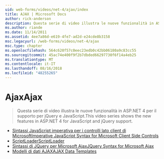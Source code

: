 ```yaml
---
uid: web-forms/videos/net-4/ajax/index
title: AJAX | Microsoft Docs
author: rick-anderson
description: Questa serie di video illustra le nuove funzionalità in ASP.NET 4 per il supporto per jQuery e JavaScript.
ms.author: riande
ms.date: 11/14/2011
ms.assetid: 4ee7a86d-e619-4fe7-ad2d-e24cde8b3158
msc.legacyurl: /web-forms/videos/net-4/ajax
msc.type: chapter
ms.openlocfilehash: 564c620f57c0eec23edb0c42bb06180a9c83cc55
ms.sourcegitcommit: 45ac74e400f9f2b7dbded66297730f6f14a4eb25
ms.translationtype: MT
ms.contentlocale: it-IT
ms.lasthandoff: 08/16/2018
ms.locfileid: "48255265"
---
```

<a name="ajax"></a><span data-ttu-id="293d6-103">Ajax</span><span class="sxs-lookup"><span data-stu-id="293d6-103">Ajax</span></span>
====================
> <span data-ttu-id="293d6-104">Questa serie di video illustra le nuove funzionalità in ASP.NET 4 per il supporto per jQuery e JavaScript.</span><span class="sxs-lookup"><span data-stu-id="293d6-104">This video series shows the new features in ASP.NET 4 for JavaScript and jQuery support.</span></span>


- [<span data-ttu-id="293d6-105">Sintassi JavaScript imperativa per i controlli lato client di Microsoft</span><span class="sxs-lookup"><span data-stu-id="293d6-105">Imperative JavaScript Syntax for Microsoft Client Side Controls</span></span>](aspnet-4-quick-hit-imperative-javascript-syntax-for-microsoft-client-side-controls.md)
- [<span data-ttu-id="293d6-106">ScriptLoader</span><span class="sxs-lookup"><span data-stu-id="293d6-106">ScriptLoader</span></span>](aspnet-4-quick-hit-the-scriptloader.md)
- [<span data-ttu-id="293d6-107">Sintassi di JQuery per Microsoft Ajax</span><span class="sxs-lookup"><span data-stu-id="293d6-107">JQuery Syntax for Microsoft Ajax</span></span>](aspnet-4-quick-hit-jquery-syntax-for-microsoft-ajax.md)
- [<span data-ttu-id="293d6-108">Modelli di dati AJAX</span><span class="sxs-lookup"><span data-stu-id="293d6-108">AJAX Data Templates</span></span>](aspnet-4-quick-hit-ajax-data-templates.md)

